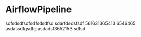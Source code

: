 # AirflowPipeline
sdfsdsdfsdfsdfsdsdfsd
sdarfdsdsfsdf
561631365413
6546465
asdassdfgsdfg
asdadsf3652153
sdfsd
